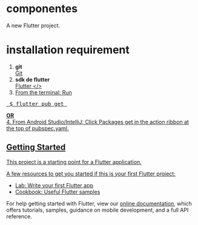 # componentes

A new Flutter project.
# installation requirement
1. <strong>git</strong> <br/>
  <a href="https://git-scm.com/">Git</a>
2. <strong>sdk de flutter</strong> <br/>
  <a href="https://flutter.dev/docs/get-started/install">Flutter </>
3. From the terminal: Run <br/>
  <pre> $ flutter pub get </pre>
  <strong>OR</strong> <br/>
4. From Android Studio/IntelliJ: Click Packages get in the action ribbon at the top of pubspec.yaml.
  

## Getting Started

This project is a starting point for a Flutter application.

A few resources to get you started if this is your first Flutter project:

- [Lab: Write your first Flutter app](https://flutter.dev/docs/get-started/codelab)
- [Cookbook: Useful Flutter samples](https://flutter.dev/docs/cookbook)

For help getting started with Flutter, view our
[online documentation](https://flutter.dev/docs), which offers tutorials,
samples, guidance on mobile development, and a full API reference.
